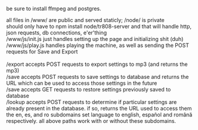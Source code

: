 be sure to install ffmpeg and postgres.

all files in /www/ are public and served staticly; /node/ is private<br>
should only have to npm install node/tr808-server and that will handle http, json requests, db connections, e'er'thing<br>
/www/js/init.js just handles setting up the page and initializing shit (duh)<br>
/www/js/play.js handles playing the machine, as well as sending the POST requests for Save and Export<br>
<br>
/export accepts POST requests to export settings to mp3 (and returns the mp3)<br>
/save accepts POST requests to save settings to database and returns the URL which can be used to access those settings in the future<br>
/save accepts GET requests to restore settings previously saved to database<br>
/lookup accepts POST requests to determine if particular settings are already present in the database. if so, returns the URL used to access them<br>
the en, es, and ro subdomains set language to english, español and română respectively. all above paths work with or without these subdomains.<br>